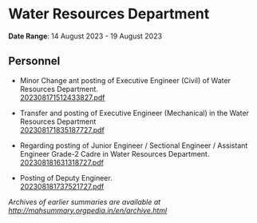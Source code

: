 # Water Resources Department

**Date Range**: 14 August 2023 - 19 August 2023


## Personnel
- Minor Change ant posting of Executive Engineer (Civil) of Water Resources Department.\
  [202308171512433827.pdf](https://gr.maharashtra.gov.in/Site/Upload/Government%20Resolutions/English/202308171512433827.pdf)

- Transfer and posting of Executive Engineer (Mechanical) in the Water Resources Department\
  [202308171835187727.pdf](https://gr.maharashtra.gov.in/Site/Upload/Government%20Resolutions/English/202308171835187727.pdf)

- Regarding posting of Junior Engineer / Sectional Engineer / Assistant Engineer Grade-2 Cadre in Water Resources Department.\
  [202308181631318727.pdf](https://gr.maharashtra.gov.in/Site/Upload/Government%20Resolutions/English/202308181631318727.pdf)

- Posting of Deputy Engineer.\
  [202308181737521727.pdf](https://gr.maharashtra.gov.in/Site/Upload/Government%20Resolutions/English/202308181737521727.pdf)


*Archives of earlier summaries are available at http://mahsummary.orgpedia.in/en/archive.html*